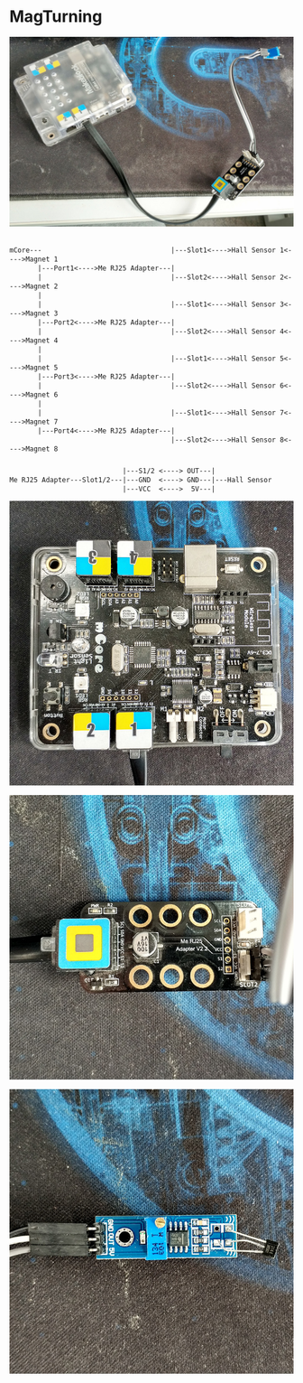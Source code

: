 # MagTurning
![1.jpg](https://raw.githubusercontent.com/xeecos/MagTurning/master/images/1.jpg)
```

mCore---                                |---Slot1<---->Hall Sensor 1<---->Magnet 1
       |---Port1<---->Me RJ25 Adapter---|
       |                                |---Slot2<---->Hall Sensor 2<---->Magnet 2
       |
       |                                |---Slot1<---->Hall Sensor 3<---->Magnet 3
       |---Port2<---->Me RJ25 Adapter---|
       |                                |---Slot2<---->Hall Sensor 4<---->Magnet 4
       |
       |                                |---Slot1<---->Hall Sensor 5<---->Magnet 5
       |---Port3<---->Me RJ25 Adapter---|
       |                                |---Slot2<---->Hall Sensor 6<---->Magnet 6
       |
       |                                |---Slot1<---->Hall Sensor 7<---->Magnet 7
       |---Port4<---->Me RJ25 Adapter---|
                                        |---Slot2<---->Hall Sensor 8<---->Magnet 8
```

###

```
                            |---S1/2 <----> OUT---|
Me RJ25 Adapter---Slot1/2---|---GND  <----> GND---|---Hall Sensor
                            |---VCC  <---->  5V---|
```

![mcore](https://raw.githubusercontent.com/xeecos/MagTurning/master/images/2.jpg)

![rj25 adapter](https://raw.githubusercontent.com/xeecos/MagTurning/master/images/3.jpg)

![hall sensor](https://raw.githubusercontent.com/xeecos/MagTurning/master/images/4.jpg)
